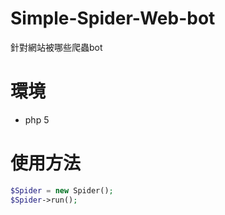 # Simple-Spider-Web-bot
針對網站被哪些爬蟲bot

# 環境
- php 5

# 使用方法

```php
$Spider = new Spider();
$Spider->run();
```

